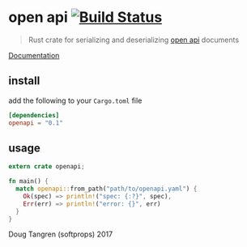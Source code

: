 # open api [![Build Status](https://travis-ci.org/softprops/openapi.svg?branch=master)](https://travis-ci.org/softprops/openapi)

> Rust crate for serializing and deserializing [open api](http://swagger.io/specification/) documents

[Documentation]("https://softprops.github.io/openapi")

## install

add the following to your `Cargo.toml` file

```toml
[dependencies]
openapi = "0.1"
```

## usage

```rust
extern crate openapi;

fn main() {
  match openapi::from_path("path/to/openapi.yaml") {
    Ok(spec) => println!("spec: {:?}", spec),
    Err(err) => println!("error: {}", err)
  }
}
```

Doug Tangren (softprops) 2017

